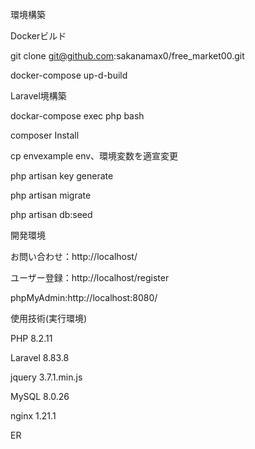 環境構築

Dockerビルド

  git clone git@github.com:sakanamax0/free_market00.git

  docker-compose up-d-build

Laravel境構築

  dockar-compose exec php bash

  composer Install

  cp envexample env、環境変数を適宣変更

  php artisan key generate

  php artisan migrate

  php artisan db:seed

開発環境

  お問い合わせ：http://localhost/

  ユーザー登録：http://localhost/register

  phpMyAdmin:http://localhost:8080/

使用技術(実行環境)

  PHP 8.2.11

  Laravel 8.83.8

  jquery 3.7.1.min.js

  MySQL 8.0.26

  nginx 1.21.1

ER

